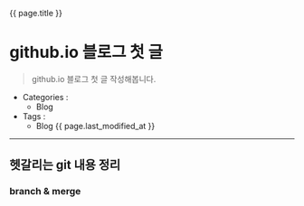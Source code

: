 {{ page.title }}
# github.io 블로그 첫 글
> github.io 블로그 첫 글 작성해봅니다.
* Categories :
  + Blog
* Tags :
  + Blog
{{ page.last_modified_at }}
* * *
## 헷갈리는 git 내용 정리
### branch & merge
